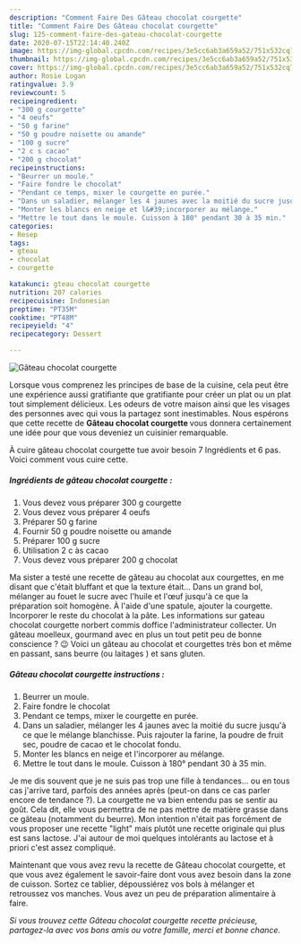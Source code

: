 ```yaml
---
description: "Comment Faire Des Gâteau chocolat courgette"
title: "Comment Faire Des Gâteau chocolat courgette"
slug: 125-comment-faire-des-gateau-chocolat-courgette
date: 2020-07-15T22:14:40.240Z
image: https://img-global.cpcdn.com/recipes/3e5cc6ab3a659a52/751x532cq70/gateau-chocolat-courgette-photo-principale-de-la-recette.jpg
thumbnail: https://img-global.cpcdn.com/recipes/3e5cc6ab3a659a52/751x532cq70/gateau-chocolat-courgette-photo-principale-de-la-recette.jpg
cover: https://img-global.cpcdn.com/recipes/3e5cc6ab3a659a52/751x532cq70/gateau-chocolat-courgette-photo-principale-de-la-recette.jpg
author: Rosie Logan
ratingvalue: 3.9
reviewcount: 5
recipeingredient:
- "300 g courgette"
- "4 oeufs"
- "50 g farine"
- "50 g poudre noisette ou amande"
- "100 g sucre"
- "2 c s cacao"
- "200 g chocolat"
recipeinstructions:
- "Beurrer un moule."
- "Faire fondre le chocolat"
- "Pendant ce temps, mixer le courgette en purée."
- "Dans un saladier, mélanger les 4 jaunes avec la moitié du sucre jusqu&#39;à ce que le mélange blanchisse. Puis rajouter la farine, la poudre de fruit sec, poudre de cacao et le chocolat fondu."
- "Monter les blancs en neige et l&#39;incorporer au mélange."
- "Mettre le tout dans le moule. Cuisson à 180° pendant 30 à 35 min."
categories:
- Resep
tags:
- gteau
- chocolat
- courgette

katakunci: gteau chocolat courgette 
nutrition: 207 calories
recipecuisine: Indonesian
preptime: "PT35M"
cooktime: "PT48M"
recipeyield: "4"
recipecategory: Dessert

---
```



![Gâteau chocolat courgette](https://img-global.cpcdn.com/recipes/3e5cc6ab3a659a52/751x532cq70/gateau-chocolat-courgette-photo-principale-de-la-recette.jpg)

Lorsque vous comprenez les principes de base de la cuisine, cela peut être une expérience aussi gratifiante que gratifiante pour créer un plat ou un plat tout simplement délicieux. Les odeurs de votre maison ainsi que les visages des personnes avec qui vous la partagez sont inestimables. Nous espérons que cette recette de <strong> Gâteau chocolat courgette </strong> vous donnera certainement une idée pour que vous deveniez un cuisinier remarquable.

<!--inarticleads1-->

À cuire gâteau chocolat courgette tue avoir besoin 7 Ingrédients et 6 pas. Voici comment vous cuire cette.

##### Ingrédients de gâteau chocolat courgette :

1. Vous devez vous préparer 300 g courgette
1. Vous devez vous préparer 4 oeufs
1. Préparer 50 g farine
1. Fournir 50 g poudre noisette ou amande
1. Préparer 100 g sucre
1. Utilisation 2 c às cacao
1. Vous devez vous préparer 200 g chocolat


Ma sister a testé une recette de gâteau au chocolat aux courgettes, en me disant que c&#39;était bluffant et que la texture était… Dans un grand bol, mélanger au fouet le sucre avec l&#39;huile et l&#39;œuf jusqu&#39;à ce que la préparation soit homogène. À l&#39;aide d&#39;une spatule, ajouter la courgette. Incorporer le reste du chocolat à la pâte. Les informations sur gateau chocolat courgette norbert commis doffice l&#39;administrateur collecter. Un gâteau moelleux, gourmand avec en plus un tout petit peu de bonne conscience ? 😉 Voici un gâteau au chocolat et courgettes très bon et même en passant, sans beurre (ou laitages ) et sans gluten. 

<!--inarticleads2-->

##### Gâteau chocolat courgette instructions :

1. Beurrer un moule.
1. Faire fondre le chocolat
1. Pendant ce temps, mixer le courgette en purée.
1. Dans un saladier, mélanger les 4 jaunes avec la moitié du sucre jusqu&#39;à ce que le mélange blanchisse. Puis rajouter la farine, la poudre de fruit sec, poudre de cacao et le chocolat fondu.
1. Monter les blancs en neige et l&#39;incorporer au mélange.
1. Mettre le tout dans le moule. Cuisson à 180° pendant 30 à 35 min.


Je me dis souvent que je ne suis pas trop une fille à tendances… ou en tous cas j&#39;arrive tard, parfois des années après (peut-on dans ce cas parler encore de tendance ?). La courgette ne va bien entendu pas se sentir au goût. Cela dit, elle vous permettra de ne pas mettre de matière grasse dans ce gâteau (notamment du beurre). Mon intention n&#39;était pas forcément de vous proposer une recette &#34;light&#34; mais plutôt une recette originale qui plus est sans lactose. J&#39;ai autour de moi quelques intolérants au lactose et à priori c&#39;est assez compliqué. 

<!--inarticleads1-->

<p>
Maintenant que vous avez revu la recette de Gâteau chocolat courgette, et que vous avez également le savoir-faire dont vous avez besoin dans la zone de cuisson. Sortez ce tablier, dépoussiérez vos bols à mélanger et retroussez vos manches. Vous avez un peu de préparation alimentaire à faire.
</p>

<p>
<i>Si vous trouvez cette Gâteau chocolat courgette recette précieuse, partagez-la avec vos bons amis ou votre famille, merci et bonne chance.</i>
</p>
